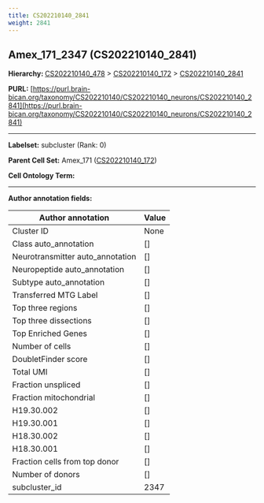 ```yaml
---
title: CS202210140_2841
weight: 2841
---
```

## Amex_171_2347 (CS202210140_2841)
<b>Hierarchy: </b>
[CS202210140_478](../CS202210140_478) >
[CS202210140_172](../CS202210140_172) >
[CS202210140_2841](../CS202210140_2841)

**PURL:** [https://purl.brain-bican.org/taxonomy/CS202210140/CS202210140_neurons/CS202210140_2841](https://purl.brain-bican.org/taxonomy/CS202210140/CS202210140_neurons/CS202210140_2841)

---


**Labelset:** subcluster (Rank: 0)

**Parent Cell Set:** Amex_171 ([CS202210140_172](../CS202210140_172))



**Cell Ontology Term:** 

[MARKER GENES.]: #


---

[TRANSFERRED ANNOTATIONS.]: #


[AUTHOR ANNOTATION FIELDS.]: #


**Author annotation fields:**

| Author annotation | Value |
|-------------------|-------|
|Cluster ID|None|
|Class auto_annotation|[]|
|Neurotransmitter auto_annotation|[]|
|Neuropeptide auto_annotation|[]|
|Subtype auto_annotation|[]|
|Transferred MTG Label|[]|
|Top three regions|[]|
|Top three dissections|[]|
|Top Enriched Genes|[]|
|Number of cells|[]|
|DoubletFinder score|[]|
|Total UMI|[]|
|Fraction unspliced|[]|
|Fraction mitochondrial|[]|
|H19.30.002|[]|
|H19.30.001|[]|
|H18.30.002|[]|
|H18.30.001|[]|
|Fraction cells from top donor|[]|
|Number of donors|[]|
|subcluster_id|2347|

